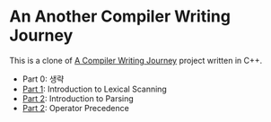 # An Another Compiler Writing Journey

This is a clone of [A Compiler Writing Journey](https://github.com/DoctorWkt/acwj) project written in C++.

- Part 0: 생략
- [Part 1](01_Scanner/Readme.md): Introduction to Lexical Scanning
- [Part 2](02_Parser/Readme.md): Introduction to Parsing
- [Part 2](03_Precedence/Readme.md): Operator Precedence
